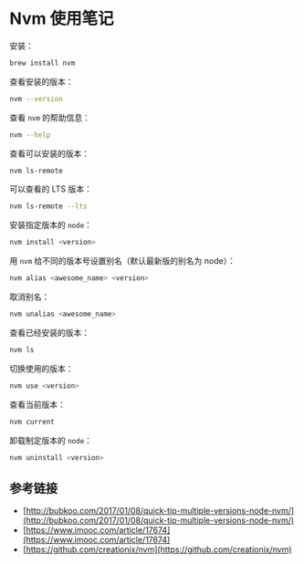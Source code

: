 # Nvm 使用笔记

安装：

```bash
brew install nvm
```

查看安装的版本：

```bash
nvm --version
```

查看 `nvm` 的帮助信息：

```bash
nvm --help
```

查看可以安装的版本：

```bash
nvm ls-remote
```

可以查看的 LTS 版本：

```bash
nvm ls-remote --lts
```

安装指定版本的 `node`：

```bash
nvm install <version>
```

用 `nvm` 给不同的版本号设置别名（默认最新版的别名为 node）：

```bash
nvm alias <awesome_name> <version>
```

取消别名：

```bash
nvm unalias <awesome_name>
```

查看已经安装的版本：

```bash
nvm ls
```

切换使用的版本：

```bash
nvm use <version>
```

查看当前版本：

```bash
nvm current
```

卸载制定版本的 `node`：

```bash
nvm uninstall <version>
```

## 参考链接

* [http://bubkoo.com/2017/01/08/quick-tip-multiple-versions-node-nvm/](http://bubkoo.com/2017/01/08/quick-tip-multiple-versions-node-nvm/)
* [https://www.imooc.com/article/17674](https://www.imooc.com/article/17674)
* [https://github.com/creationix/nvm](https://github.com/creationix/nvm)
